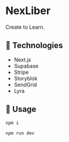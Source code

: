 # NexLiber
Create to Learn.

## 🚀 Technologies
- Next.js
- Supabase
- Stripe
- Storyblok
- SendGrid
- Lyra

## 🔨 Usage
```bash
npm i
```

```bash
npm run dev
```
